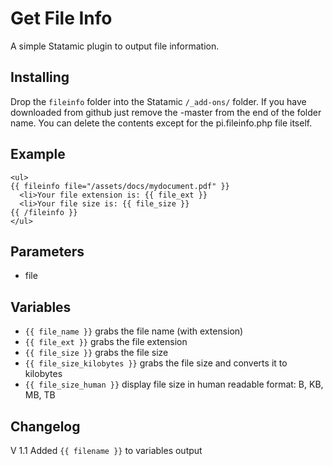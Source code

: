 Get File Info
=============

A simple Statamic plugin to output file information.

## Installing

Drop the `fileinfo` folder into the Statamic `/_add-ons/` folder. If you have downloaded from github just remove the -master from the end of the folder name. You can delete the contents except for the pi.fileinfo.php file itself.

## Example

~~~
<ul>
{{ fileinfo file="/assets/docs/mydocument.pdf" }}
  <li>Your file extension is: {{ file_ext }}
  <li>Your file size is: {{ file_size }}
{{ /fileinfo }}
</ul>
~~~

## Parameters

- file

## Variables

- `{{ file_name }}` grabs the file name (with extension)
- `{{ file_ext }}` grabs the file extension
- `{{ file_size }}` grabs the file size
- `{{ file_size_kilobytes }}` grabs the file size and converts it to kilobytes
- `{{ file_size_human }}` display file size in human readable format: B, KB, MB, TB

## Changelog
V 1.1  Added `{{ filename }}` to variables output